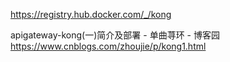 https://registry.hub.docker.com/_/kong

apigateway-kong(一)简介及部署 - 单曲荨环 - 博客园
https://www.cnblogs.com/zhoujie/p/kong1.html